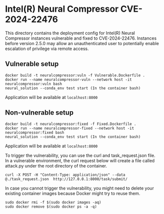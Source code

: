 # Intel(R) Neural Compressor CVE-2024-22476

This directory contains the deployment config for Intel(R) Neural Compressor instances vulnerable and fixed to CVE-2024-22476. Instances before version 2.5.0 may allow an unauthenticated user to potentially enable escalation of privilege via remote access.

## Vulnerable setup

```
docker build -t neuralcompressor:vuln -f Vulnerable.Dockerfile .
docker run --name neuralcompressor-vuln --network host -it neuralcompressor:vuln bash
neural_solution --conda_env test start (In the container bash)
```

Application will be available at `localhost:8000`

## Non-vulnerable setup

```
docker build -t neuralcompressor:fixed -f Fixed.Dockerfile .
docker run --name neuralcompressor-fixed --network host -it neuralcompressor:fixed bash
neural_solution --conda_env test start (In the container bash)
```

Application will be available at `localhost:8000`

To trigger the vulnerability, you can use the curl and task_request.json file. In a vulnerable environment, the curl request below will create a file called attack.py under the root directory of the container.

```
curl -X POST -H "Content-Type: application/json" --data @./task_request.json  http://127.0.0.1:8000/task/submit/
```

In case you cannot trigger the vulnerability, you might need to delete your existing container images because Docker might try to reuse them.

```
sudo docker rmi -f $(sudo docker images -aq)
sudo docker remove $(sudo docker ps -a -q)
```
